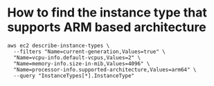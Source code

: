 # How to find the instance type that supports ARM based architecture

```
aws ec2 describe-instance-types \
  --filters "Name=current-generation,Values=true" \
  "Name=vcpu-info.default-vcpus,Values=2" \
  "Name=memory-info.size-in-mib,Values=4096" \
  "Name=processor-info.supported-architecture,Values=arm64" \
  --query "InstanceTypes[*].InstanceType"
```